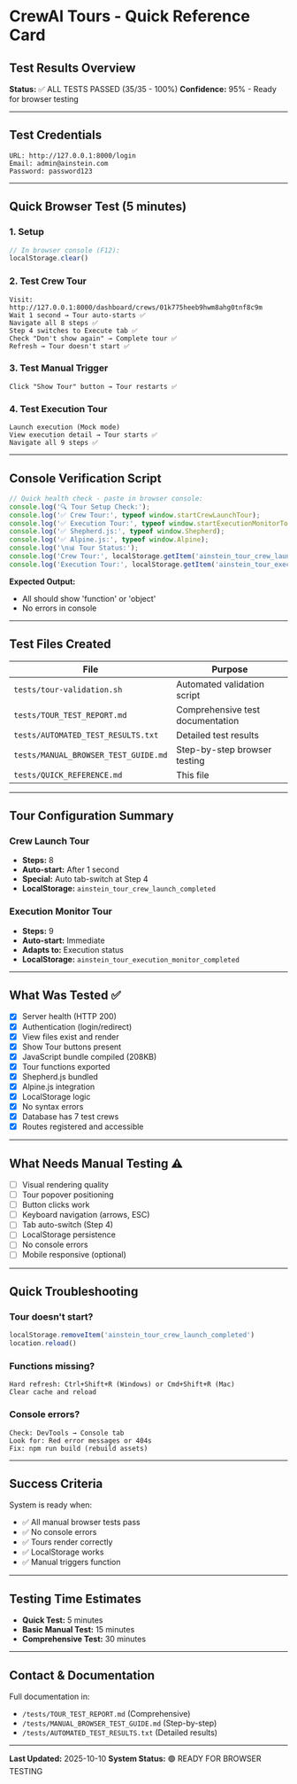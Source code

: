 # CrewAI Tours - Quick Reference Card

## Test Results Overview

**Status:** ✅ ALL TESTS PASSED (35/35 - 100%)
**Confidence:** 95% - Ready for browser testing

---

## Test Credentials

```
URL: http://127.0.0.1:8000/login
Email: admin@ainstein.com
Password: password123
```

---

## Quick Browser Test (5 minutes)

### 1. Setup
```javascript
// In browser console (F12):
localStorage.clear()
```

### 2. Test Crew Tour
```
Visit: http://127.0.0.1:8000/dashboard/crews/01k775heeb9hwm8ahg0tnf8c9m
Wait 1 second → Tour auto-starts ✅
Navigate all 8 steps ✅
Step 4 switches to Execute tab ✅
Check "Don't show again" → Complete tour ✅
Refresh → Tour doesn't start ✅
```

### 3. Test Manual Trigger
```
Click "Show Tour" button → Tour restarts ✅
```

### 4. Test Execution Tour
```
Launch execution (Mock mode)
View execution detail → Tour starts ✅
Navigate all 9 steps ✅
```

---

## Console Verification Script

```javascript
// Quick health check - paste in browser console:
console.log('🔍 Tour Setup Check:');
console.log('✅ Crew Tour:', typeof window.startCrewLaunchTour);
console.log('✅ Execution Tour:', typeof window.startExecutionMonitorTour);
console.log('✅ Shepherd.js:', typeof window.Shepherd);
console.log('✅ Alpine.js:', typeof window.Alpine);
console.log('\n📊 Tour Status:');
console.log('Crew Tour:', localStorage.getItem('ainstein_tour_crew_launch_completed') || 'Not completed');
console.log('Execution Tour:', localStorage.getItem('ainstein_tour_execution_monitor_completed') || 'Not completed');
```

**Expected Output:**
- All should show 'function' or 'object'
- No errors in console

---

## Test Files Created

| File | Purpose |
|------|---------|
| `tests/tour-validation.sh` | Automated validation script |
| `tests/TOUR_TEST_REPORT.md` | Comprehensive test documentation |
| `tests/AUTOMATED_TEST_RESULTS.txt` | Detailed test results |
| `tests/MANUAL_BROWSER_TEST_GUIDE.md` | Step-by-step browser testing |
| `tests/QUICK_REFERENCE.md` | This file |

---

## Tour Configuration Summary

### Crew Launch Tour
- **Steps:** 8
- **Auto-start:** After 1 second
- **Special:** Auto tab-switch at Step 4
- **LocalStorage:** `ainstein_tour_crew_launch_completed`

### Execution Monitor Tour
- **Steps:** 9
- **Auto-start:** Immediate
- **Adapts to:** Execution status
- **LocalStorage:** `ainstein_tour_execution_monitor_completed`

---

## What Was Tested ✅

- [x] Server health (HTTP 200)
- [x] Authentication (login/redirect)
- [x] View files exist and render
- [x] Show Tour buttons present
- [x] JavaScript bundle compiled (208KB)
- [x] Tour functions exported
- [x] Shepherd.js bundled
- [x] Alpine.js integration
- [x] LocalStorage logic
- [x] No syntax errors
- [x] Database has 7 test crews
- [x] Routes registered and accessible

---

## What Needs Manual Testing ⚠️

- [ ] Visual rendering quality
- [ ] Tour popover positioning
- [ ] Button clicks work
- [ ] Keyboard navigation (arrows, ESC)
- [ ] Tab auto-switch (Step 4)
- [ ] LocalStorage persistence
- [ ] No console errors
- [ ] Mobile responsive (optional)

---

## Quick Troubleshooting

### Tour doesn't start?
```javascript
localStorage.removeItem('ainstein_tour_crew_launch_completed')
location.reload()
```

### Functions missing?
```
Hard refresh: Ctrl+Shift+R (Windows) or Cmd+Shift+R (Mac)
Clear cache and reload
```

### Console errors?
```
Check: DevTools → Console tab
Look for: Red error messages or 404s
Fix: npm run build (rebuild assets)
```

---

## Success Criteria

System is ready when:
- ✅ All manual browser tests pass
- ✅ No console errors
- ✅ Tours render correctly
- ✅ LocalStorage works
- ✅ Manual triggers function

---

## Testing Time Estimates

- **Quick Test:** 5 minutes
- **Basic Manual Test:** 15 minutes
- **Comprehensive Test:** 30 minutes

---

## Contact & Documentation

Full documentation in:
- `/tests/TOUR_TEST_REPORT.md` (Comprehensive)
- `/tests/MANUAL_BROWSER_TEST_GUIDE.md` (Step-by-step)
- `/tests/AUTOMATED_TEST_RESULTS.txt` (Detailed results)

---

**Last Updated:** 2025-10-10
**System Status:** 🟢 READY FOR BROWSER TESTING
